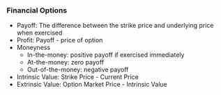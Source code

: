 ### Financial Options
- Payoff: The difference between the strike price and underlying price
when exercised
- Profit: Payoff - price of option
- Moneyness
  - In-the-money: positive payoff if exercised immediately
  - At-the-money: zero payoff
  - Out-of-the-money: negative payoff
- Intrinsic Value: Strike Price - Current Price
- Extrinsic Value: Option Market Price - Intrinsic Value